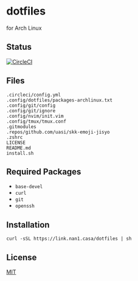 dotfiles
===
for Arch Linux

## Status

[![CircleCI](https://circleci.com/gh/nan1sa/dotfiles.svg?style=svg)](https://circleci.com/gh/nan1sa/dotfiles)

## Files

```
.circleci/config.yml
.config/dotfiles/packages-archlinux.txt
.config/git/config
.config/git/ignore
.config/nvim/init.vim
.config/tmux/tmux.conf
.gitmodules
.repos/github.com/uasi/skk-emoji-jisyo
.zshrc
LICENSE
README.md
install.sh
```

## Required Packages

- `base-devel`
- `curl`
- `git`
- `openssh`

## Installation

```shell
curl -sSL https://link.nan1.casa/dotfiles | sh
```

## License

[MIT](./LICENSE)
